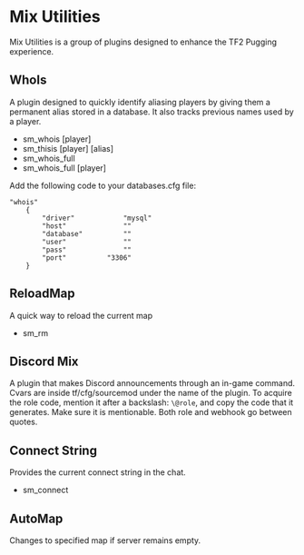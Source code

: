 # Mix Utilities

Mix Utilities is a group of plugins designed to enhance the TF2 Pugging experience.

## WhoIs

A plugin designed to quickly identify aliasing players by giving them a permanent alias stored in a database. It also tracks previous names used by a player.

- sm_whois [player]
- sm_thisis [player] [alias]
- sm_whois_full
- sm_whois_full [player]

Add the following code to your databases.cfg file:
```
"whois"
	{
		"driver"			"mysql"
		"host"				""
		"database"			""
		"user"				""
		"pass"				""
		"port"			"3306"
	}
 ```
## ReloadMap

A quick way to reload the current map

- sm_rm

## Discord Mix

A plugin that makes Discord announcements through an in-game command.
Cvars are inside tf/cfg/sourcemod under the name of the plugin.
To acquire the role code, mention it after a backslash: `\@role`, and copy the code that it generates. Make sure it is mentionable. Both role and webhook go between quotes.

## Connect String

Provides the current connect string in the chat.

- sm_connect

## AutoMap

Changes to specified map if server remains empty.

